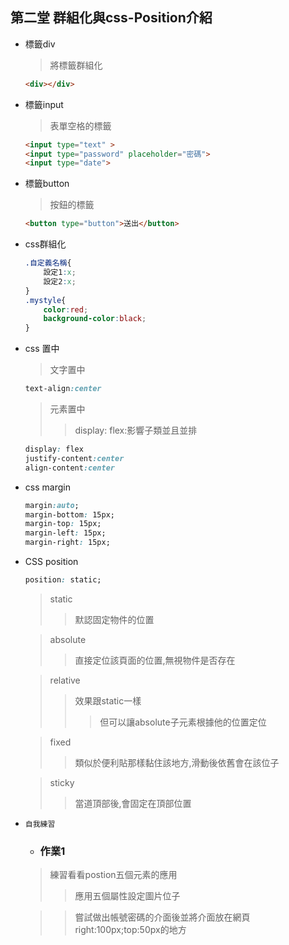 ## 第二堂 群組化與css-Position介紹

- 標籤div
    > 將標籤群組化

    ```html
    <div></div>
    ```
- 標籤input
    > 表單空格的標籤

    ```html
    <input type="text" >
    <input type="password" placeholder="密碼">
    <input type="date">
    ```
- 標籤button
    > 按鈕的標籤

    ```html
    <button type="button">送出</button>
    ```
- css群組化
    ```css
    .自定義名稱{
        設定1:x;
        設定2:x;
    }
    .mystyle{
        color:red;
        background-color:black; 
    }
    ```

- css 置中

    > 文字置中
    ```css
    text-align:center      
    ```
    > 元素置中
    >> display: flex:影響子類並且並排
    ```css
    display: flex
    justify-content:center
    align-content:center
    ```
- css margin
    ```css
    margin:auto;          
    margin-bottom: 15px;
    margin-top: 15px;
    margin-left: 15px;
    margin-right: 15px;
    ```

- CSS position
    ```css
    position: static;
    ```

    > static 
    >> 默認固定物件的位置
    
    > absolute 
    >> 直接定位該頁面的位置,無視物件是否存在

    > relative
    >> 效果跟static一樣
    >>> 但可以讓absolute子元素根據他的位置定位

    > fixed
    >> 類似於便利貼那樣黏住該地方,滑動後依舊會在該位子

    > sticky
    >> 當道頂部後,會固定在頂部位置

- `自我練習`

    - <h3>作業1

    > 練習看看postion五個元素的應用
    >> 應用五個屬性設定圖片位子

    >> 嘗試做出帳號密碼的介面後並將介面放在網頁right:100px;top:50px的地方



